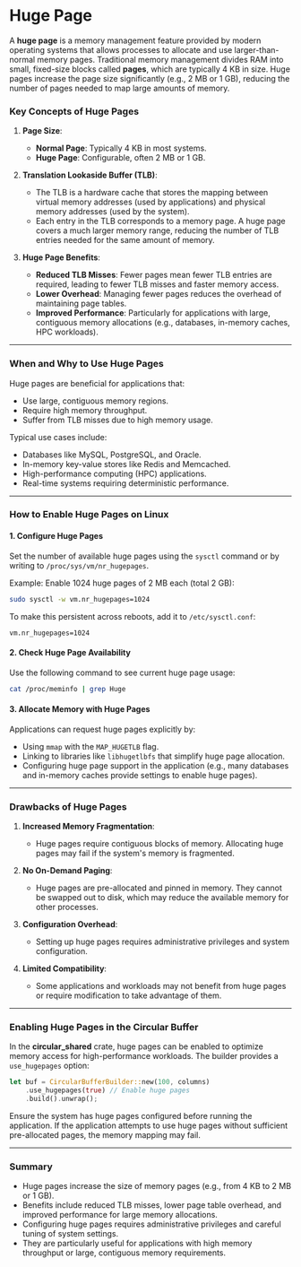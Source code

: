 # Huge Page

A **huge page** is a memory management feature provided by modern operating systems that allows processes to allocate and use larger-than-normal memory pages. Traditional memory management divides RAM into small, fixed-size blocks called **pages**, which are typically 4 KB in size. Huge pages increase the page size significantly (e.g., 2 MB or 1 GB), reducing the number of pages needed to map large amounts of memory.

### Key Concepts of Huge Pages

1. **Page Size**:
   - **Normal Page**: Typically 4 KB in most systems.
   - **Huge Page**: Configurable, often 2 MB or 1 GB.

2. **Translation Lookaside Buffer (TLB)**:
   - The TLB is a hardware cache that stores the mapping between virtual memory addresses (used by applications) and physical memory addresses (used by the system).
   - Each entry in the TLB corresponds to a memory page. A huge page covers a much larger memory range, reducing the number of TLB entries needed for the same amount of memory.

3. **Huge Page Benefits**:
   - **Reduced TLB Misses**: Fewer pages mean fewer TLB entries are required, leading to fewer TLB misses and faster memory access.
   - **Lower Overhead**: Managing fewer pages reduces the overhead of maintaining page tables.
   - **Improved Performance**: Particularly for applications with large, contiguous memory allocations (e.g., databases, in-memory caches, HPC workloads).

---

### When and Why to Use Huge Pages

Huge pages are beneficial for applications that:
- Use large, contiguous memory regions.
- Require high memory throughput.
- Suffer from TLB misses due to high memory usage.

Typical use cases include:
- Databases like MySQL, PostgreSQL, and Oracle.
- In-memory key-value stores like Redis and Memcached.
- High-performance computing (HPC) applications.
- Real-time systems requiring deterministic performance.

---

### How to Enable Huge Pages on Linux

#### 1. Configure Huge Pages
Set the number of available huge pages using the `sysctl` command or by writing to `/proc/sys/vm/nr_hugepages`.

Example: Enable 1024 huge pages of 2 MB each (total 2 GB):
```bash
sudo sysctl -w vm.nr_hugepages=1024
```

To make this persistent across reboots, add it to `/etc/sysctl.conf`:
```
vm.nr_hugepages=1024
```

#### 2. Check Huge Page Availability
Use the following command to see current huge page usage:
```bash
cat /proc/meminfo | grep Huge
```

#### 3. Allocate Memory with Huge Pages
Applications can request huge pages explicitly by:
- Using `mmap` with the `MAP_HUGETLB` flag.
- Linking to libraries like `libhugetlbfs` that simplify huge page allocation.
- Configuring huge page support in the application (e.g., many databases and in-memory caches provide settings to enable huge pages).

---

### Drawbacks of Huge Pages

1. **Increased Memory Fragmentation**:
   - Huge pages require contiguous blocks of memory. Allocating huge pages may fail if the system's memory is fragmented.

2. **No On-Demand Paging**:
   - Huge pages are pre-allocated and pinned in memory. They cannot be swapped out to disk, which may reduce the available memory for other processes.

3. **Configuration Overhead**:
   - Setting up huge pages requires administrative privileges and system configuration.

4. **Limited Compatibility**:
   - Some applications and workloads may not benefit from huge pages or require modification to take advantage of them.

---

### Enabling Huge Pages in the Circular Buffer

In the **circular_shared** crate, huge pages can be enabled to optimize memory access for high-performance workloads. The builder provides a `use_hugepages` option:

```rust
let buf = CircularBufferBuilder::new(100, columns)
    .use_hugepages(true) // Enable huge pages
    .build().unwrap();
```

Ensure the system has huge pages configured before running the application. If the application attempts to use huge pages without sufficient pre-allocated pages, the memory mapping may fail.

---

### Summary

- Huge pages increase the size of memory pages (e.g., from 4 KB to 2 MB or 1 GB).
- Benefits include reduced TLB misses, lower page table overhead, and improved performance for large memory allocations.
- Configuring huge pages requires administrative privileges and careful tuning of system settings.
- They are particularly useful for applications with high memory throughput or large, contiguous memory requirements.